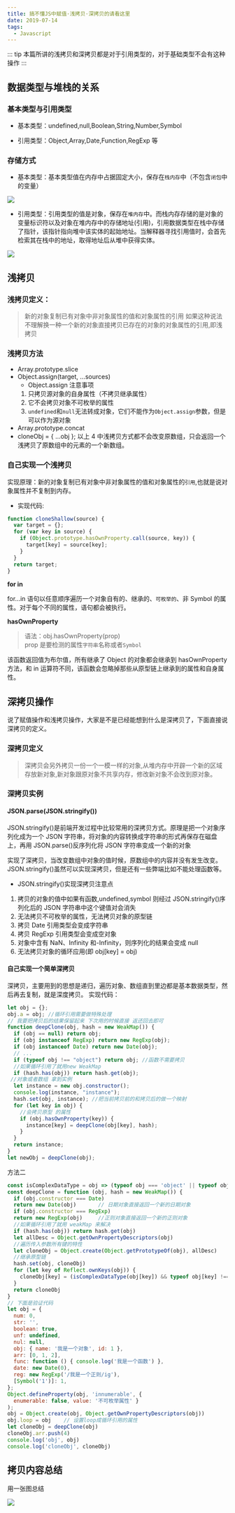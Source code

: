 ```yaml
---
title: 搞不懂JS中赋值·浅拷贝·深拷贝的请看这里
date: 2019-07-14
tags:
  - Javascript
---
```


::: tip
本篇所讲的浅拷贝和深拷贝都是对于引用类型的，对于基础类型不会有这种操作
:::

## 数据类型与堆栈的关系

### 基本类型与引用类型

- 基本类型：undefined,null,Boolean,String,Number,Symbol

- 引用类型：Object,Array,Date,Function,RegExp 等

### 存储方式

- 基本类型：基本类型值在内存中占据固定大小，保存在`栈内存`中（不包含`闭包`中的变量）

![](https://user-gold-cdn.xitu.io/2019/7/8/16bd2282836bad2c?w=370&h=346&f=jpeg&s=17652)

- 引用类型：引用类型的值是对象，保存在`堆内存`中。而栈内存存储的是对象的变量标识符以及对象在堆内存中的存储地址(引用)，引用数据类型在栈中存储了指针，该指针指向堆中该实体的起始地址。当解释器寻找引用值时，会首先检索其在栈中的地址，取得地址后从堆中获得实体。

![](https://user-gold-cdn.xitu.io/2019/7/8/16bd228c2ad68a18?w=758&h=256&f=jpeg&s=24273)

## 浅拷贝

### 浅拷贝定义：

> 新的对象复制已有对象中非对象属性的值和对象属性的引用
> 如果这种说法不理解换一种一个新的对象直接拷贝已存在的对象的对象属性的引用,即浅拷贝

### 浅拷贝方法

- Array.prototype.slice
- Object.assign(target, ...sources)
  - Object.assign 注意事项
  1. 只拷贝源对象的自身属性（不拷贝继承属性）
  2. 它不会拷贝对象不可枚举的属性
  3. `undefined`和`null`无法转成对象，它们不能作为`Object.assign`参数，但是可以作为源对象
- Array.prototype.concat
- cloneObj = { ...obj };
  以上 4 中浅拷贝方式都不会改变原数组，只会返回一个浅拷贝了原数组中的元素的一个新数组。

### 自己实现一个浅拷贝

实现原理：新的对象复制已有对象中非对象属性的值和对象属性的`引用`,也就是说对象属性并不复制到内存。

- 实现代码:

```javascript
function cloneShallow(source) {
  var target = {};
  for (var key in source) {
    if (Object.prototype.hasOwnProperty.call(source, key)) {
      target[key] = source[key];
    }
  }
  return target;
}
```

**for in**

for...in 语句以任意顺序遍历一个对象自有的、继承的、`可枚举的`、非 Symbol 的属性。对于每个不同的属性，语句都会被执行。

**hasOwnProperty**

> 语法：obj.hasOwnProperty(prop)  
> prop 是要检测的属性`字符串`名称或者`Symbol`

该函数返回值为布尔值，所有继承了 Object 的对象都会继承到 hasOwnProperty 方法，和 in 运算符不同，该函数会忽略掉那些从原型链上继承到的属性和自身属性。

## 深拷贝操作

说了赋值操作和浅拷贝操作，大家是不是已经能想到什么是深拷贝了，下面直接说深拷贝的定义。

### 深拷贝定义

> 深拷贝会另外拷贝一份一个一模一样的对象,从堆内存中开辟一个新的区域存放新对象,新对象跟原对象不共享内存，修改新对象不会改到原对象。

### 深拷贝实例

#### JSON.parse(JSON.stringify())

JSON.stringify()是前端开发过程中比较常用的深拷贝方式。原理是把一个对象序列化成为一个 JSON 字符串，将对象的内容转换成字符串的形式再保存在磁盘上，再用 JSON.parse()反序列化将 JSON 字符串变成一个新的对象

实现了深拷贝，当改变数组中对象的值时候，原数组中的内容并没有发生改变。JSON.stringify()虽然可以实现深拷贝，但是还有一些弊端比如不能处理函数等。

- JSON.stringify()实现深拷贝注意点

1. 拷贝的对象的值中如果有函数,undefined,symbol 则经过 JSON.stringify()序列化后的 JSON 字符串中这个键值对会消失
2. 无法拷贝不可枚举的属性，无法拷贝对象的原型链
3. 拷贝 Date 引用类型会变成字符串
4. 拷贝 RegExp 引用类型会变成空对象
5. 对象中含有 NaN、Infinity 和-Infinity，则序列化的结果会变成 null
6. 无法拷贝对象的循环应用(即 obj[key] = obj)

#### 自己实现一个简单深拷贝

深拷贝，主要用到的思想是递归，遍历对象、数组直到里边都是基本数据类型，然后再去复制，就是深度拷贝。
实现代码：

```javascript
let obj = {};
obj.a = obj; //循环引用需要做特殊处理
// 我要把拷贝后的结果保留起来 下次用的时候直接 返还回去即可
function deepClone(obj, hash = new WeakMap()) {
  if (obj == null) return obj;
  if (obj instanceof RegExp) return new RegExp(obj);
  if (obj instanceof Date) return new Date(obj);
  // ...
  if (typeof obj !== "object") return obj; //函数不需要拷贝
  //如果循环引用了就用new WeakMap
  if (hash.has(obj)) return hash.get(obj);
 //对象或者数组 拿到实例
  let instance = new obj.constructor();
  console.log(instance, "instance");
  hash.set(obj, instance); //把当前拷贝前的和拷贝后的做一个映射
  for (let key in obj) {
    //会拷贝原型 的属性
    if (obj.hasOwnProperty(key)) {
      instance[key] = deepClone(obj[key], hash);
    }
  }
  return instance;
}
let newObj = deepClone(obj);
```
方法二
```js
const isComplexDataType = obj => (typeof obj === 'object' || typeof obj === 'function') && (obj !== null)
const deepClone = function (obj, hash = new WeakMap()) {
  if (obj.constructor === Date) 
  return new Date(obj)       // 日期对象直接返回一个新的日期对象
  if (obj.constructor === RegExp)
  return new RegExp(obj)     //正则对象直接返回一个新的正则对象
  //如果循环引用了就用 weakMap 来解决
  if (hash.has(obj)) return hash.get(obj)
  let allDesc = Object.getOwnPropertyDescriptors(obj)
  //遍历传入参数所有键的特性
  let cloneObj = Object.create(Object.getPrototypeOf(obj), allDesc)
  //继承原型链
  hash.set(obj, cloneObj)
  for (let key of Reflect.ownKeys(obj)) { 
    cloneObj[key] = (isComplexDataType(obj[key]) && typeof obj[key] !== 'function') ? deepClone(obj[key], hash) : obj[key]
  }
  return cloneObj
}
// 下面是验证代码
let obj = {
  num: 0,
  str: '',
  boolean: true,
  unf: undefined,
  nul: null,
  obj: { name: '我是一个对象', id: 1 },
  arr: [0, 1, 2],
  func: function () { console.log('我是一个函数') },
  date: new Date(0),
  reg: new RegExp('/我是一个正则/ig'),
  [Symbol('1')]: 1,
};
Object.defineProperty(obj, 'innumerable', {
  enumerable: false, value: '不可枚举属性' }
);
obj = Object.create(obj, Object.getOwnPropertyDescriptors(obj))
obj.loop = obj    // 设置loop成循环引用的属性
let cloneObj = deepClone(obj)
cloneObj.arr.push(4)
console.log('obj', obj)
console.log('cloneObj', cloneObj)
```
## 拷贝内容总结

用一张图总结

![](http://img.xiaogangzai.cn/article_16.jpg)
